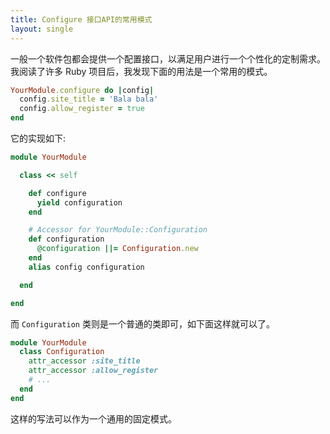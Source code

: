 ```yaml
---
title: Configure 接口API的常用模式
layout: single
---
```


一般一个软件包都会提供一个配置接口，以满足用户进行一个个性化的定制需求。我阅读了许多 Ruby 项目后，我发现下面的用法是一个常用的模式。


```rb
YourModule.configure do |config|
  config.site_title = 'Bala bala'
  config.allow_register = true
end
```

它的实现如下:


```rb
module YourModule

  class << self

    def configure
      yield configuration
    end

    # Accessor for YourModule::Configuration
    def configuration
      @configuration ||= Configuration.new
    end
    alias config configuration

  end

end
```

而 `Configuration` 类则是一个普通的类即可，如下面这样就可以了。

```rb
module YourModule
  class Configuration
    attr_accessor :site_title
    attr_accessor :allow_register
    # ...
  end
end
```

这样的写法可以作为一个通用的固定模式。